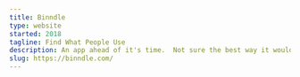 ```yaml
---
title: Binndle
type: website
started: 2018
tagline: Find What People Use
description: An app ahead of it's time.  Not sure the best way it would be monetized (affiliate links?). Simple list of the number 1 thing people use.
slug: https://binndle.com/
---
```

